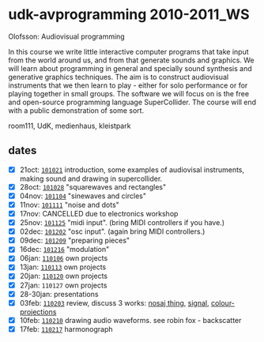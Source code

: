 udk-avprogramming 2010-2011_WS
==============================

Olofsson: Audiovisual programming

In this course we write little interactive computer programs that take input from the world around us, and from that generate sounds and graphics. We will learn about programming in general and specially sound synthesis and generative graphics techniques. The aim is to construct audiovisual instruments that we then learn to play - either for solo performance or for playing together in small groups. The software we will focus on is the free and open-source programming language SuperCollider. The course will end with a public demonstration of some sort.

room111, UdK, medienhaus, kleistpark

dates
-----
- [x] 21oct: [`101021`](https://github.com/redFrik/udk04-Audiovisual_Programming/blob/master/101021) introduction, some examples of audiovisal instruments, making sound and drawing in supercollider.
- [x] 28oct: [`101028`](https://github.com/redFrik/udk04-Audiovisual_Programming/blob/master/101028) "squarewaves and rectangles"
- [x] 04nov: [`101104`](https://github.com/redFrik/udk04-Audiovisual_Programming/blob/master/101104) "sinewaves and circles"
- [x] 11nov: [`101111`](https://github.com/redFrik/udk04-Audiovisual_Programming/blob/master/101111) "noise and dots"
- [x] 17nov: CANCELLED due to electronics workshop
- [x] 25nov: [`101125`](https://github.com/redFrik/udk04-Audiovisual_Programming/blob/master/101125) "midi input". (bring MIDI controllers if you have.)
- [x] 02dec: [`101202`](https://github.com/redFrik/udk04-Audiovisual_Programming/blob/master/101202) "osc input". (again bring MIDI controllers.)
- [x] 09dec: [`101209`](https://github.com/redFrik/udk04-Audiovisual_Programming/blob/master/101209) "preparing pieces"
- [x] 16dec: [`101216`](https://github.com/redFrik/udk04-Audiovisual_Programming/blob/master/101216) "modulation"
- [x] 06jan: [`110106`](https://github.com/redFrik/udk04-Audiovisual_Programming/blob/master/110106) own projects
- [x] 13jan: [`110113`](https://github.com/redFrik/udk04-Audiovisual_Programming/blob/master/110113) own projects
- [x] 20jan: [`110120`](https://github.com/redFrik/udk04-Audiovisual_Programming/blob/master/110120) own projects
- [x] 27jan: `110127` own projects
- [x] 28-30jan: presentations
- [x] 03feb: [`110203`](https://github.com/redFrik/udk04-Audiovisual_Programming/blob/master/110203) review, discuss 3 works: [nosaj thing](http://createdigitalmotion.com/2009/09/elegant-design-and-giving-music-geometry-adam-guzman-julia-tsao/), [signal](http://www.youtube.com/watch?v=jmaxmMpLRxM&feature=player_detailpage#t=88s), [colour-projections](http://www.entracte.co.uk/project/theo-burt-e80/)
- [x] 10feb: [`110210`](https://github.com/redFrik/udk04-Audiovisual_Programming/blob/master/110210) drawing audio waveforms. see robin fox - backscatter
- [x] 17feb: [`110217`](https://github.com/redFrik/udk04-Audiovisual_Programming/blob/master/110217) harmonograph
